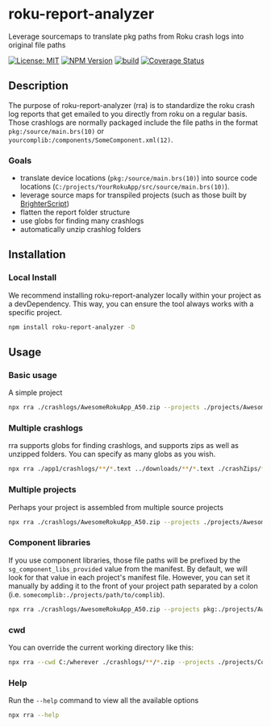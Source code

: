 # roku-report-analyzer
Leverage sourcemaps to translate pkg paths from Roku crash logs into original file paths

[![License: MIT](https://img.shields.io/badge/License-MIT-yellow.svg)](https://opensource.org/licenses/MIT)
[![NPM Version](https://badge.fury.io/js/roku-report-analyzer.svg?style=flat)](https://npmjs.org/package/roku-report-analyzer)
[![build](https://img.shields.io/github/workflow/status/rokucommunity/roku-report-analyzer/build.svg?logo=github)](https://github.com/rokucommunity/roku-report-analyzer/actions?query=workflow%3Abuild)
[![Coverage Status](https://coveralls.io/repos/github/rokucommunity/roku-report-analyzer/badge.svg?branch=master)](https://coveralls.io/github/rokucommunity/roku-report-analyzer?branch=master)

## Description
The purpose of roku-report-analyzer (rra) is to standardize the roku crash log reports that get emailed to you directly from roku on a regular basis. Those crashlogs are normally packaged include the file paths in the format `pkg:/source/main.brs(10)` or `yourcomplib:/components/SomeComponent.xml(12)`.
### Goals
- translate device locations (`pkg:/source/main.brs(10)`) into source code locations (`C:/projects/YourRokuApp/src/source/main.brs(10)`).
- leverage source maps for transpiled projects (such as those built by [BrighterScript](https://github.com/RokuCommunity/brighterscript))
- flatten the report folder structure
- use globs for finding many crashlogs
- automatically unzip crashlog folders

## Installation
### Local Install
We recommend installing roku-report-analyzer locally within your project as a devDependency. This way, you can ensure the tool always works with a specific project.
```bash
npm install roku-report-analyzer -D
```

## Usage
### Basic usage
A simple project
```bash
npx rra ./crashlogs/AwesomeRokuApp_A50.zip --projects ./projects/AwesomeRokuApp
```

### Multiple crashlogs
rra supports globs for finding crashlogs, and supports zips as well as unzipped folders. You can specify as many globs as you wish.
```bash
npx rra ./app1/crashlogs/**/*.text ../downloads/**/*.text ./crashZips/*.zip --projects ./projects/AwesomeRokuApp
```

### Multiple projects
Perhaps your project is assembled from multiple source projects
```bash
npx rra ./crashlogs/AwesomeRokuApp_A50.zip --projects ./projects/AwesomeRokuApp_base ./projects/AwesomeRokuApp_overrides1 ./projects/AwesomeRokuApp_overrides2
```

### Component libraries
If you use component libraries, those file paths will be prefixed by the `sg_component_libs_provided` value from the manifest. By default, we will look for that value in each project's manifest file. However, you can set it manually by adding it to the front of your project path separated by a colon (i.e. `somecomplib:./projects/path/to/complib`).
```bash
npx rra ./crashlogs/AwesomeRokuApp_A50.zip --projects pkg:./projects/AwesomeRokuApp yourcomplib:./projects/complib
```

### cwd
You can override the current working directory like this:
```bash
npx rra --cwd C:/wherever ./crashlogs/**/*.zip --projects ./projects/CoolApp
```

### Help
Run the `--help` command to view all the available options
```bash
npx rra --help
```


